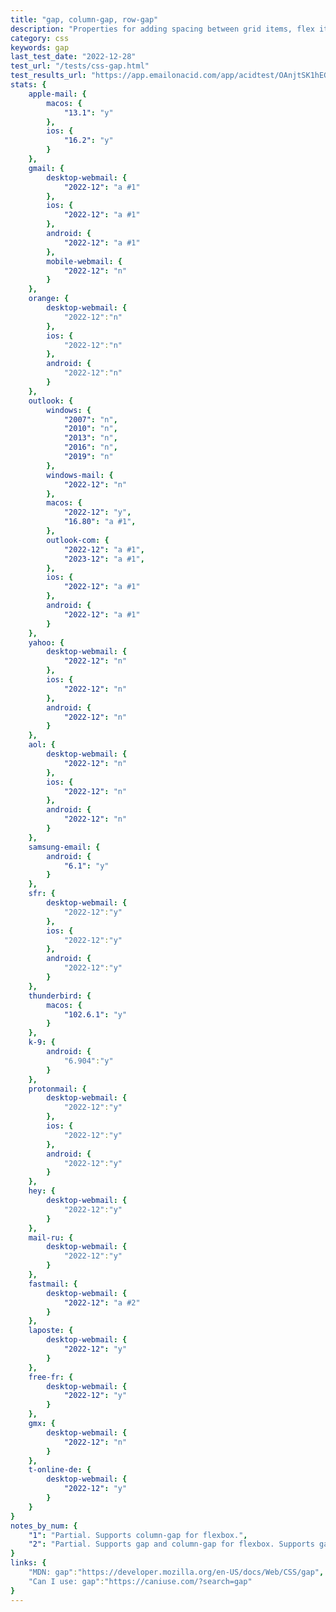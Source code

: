 ```yaml
---
title: "gap, column-gap, row-gap"
description: "Properties for adding spacing between grid items, flex items and columns"
category: css
keywords: gap
last_test_date: "2022-12-28"
test_url: "/tests/css-gap.html"
test_results_url: "https://app.emailonacid.com/app/acidtest/OAnjtSK1hEGcC3V9Q30mzIU8xKXIqwNq0M4lZywGOhQIn/list"
stats: {
	apple-mail: {
		macos: {
			"13.1": "y"
		},
		ios: {
			"16.2": "y"
		}
	},
	gmail: {
		desktop-webmail: {
			"2022-12": "a #1"
		},
		ios: {
			"2022-12": "a #1"
		},
		android: {
			"2022-12": "a #1"
		},
        mobile-webmail: {
            "2022-12": "n"
        }
	},
    orange: {
        desktop-webmail: {
            "2022-12":"n"
        },
        ios: {
            "2022-12":"n"
        },
        android: {
            "2022-12":"n"
        }
    },
	outlook: {
		windows: {
			"2007": "n",
			"2010": "n",
			"2013": "n",
			"2016": "n",
			"2019": "n"
		},
		windows-mail: {
			"2022-12": "n"
		},
		macos: {
			"2022-12": "y",
            "16.80": "a #1",
		},
		outlook-com: {
			"2022-12": "a #1",
			"2023-12": "a #1",
		},
		ios: {
			"2022-12": "a #1"
		},
		android: {
			"2022-12": "a #1"
		}
	},
	yahoo: {
		desktop-webmail: {
			"2022-12": "n"
		},
		ios: {
			"2022-12": "n"
		},
		android: {
			"2022-12": "n"
		}
	},
	aol: {
		desktop-webmail: {
			"2022-12": "n"
		},
		ios: {
			"2022-12": "n"
		},
		android: {
			"2022-12": "n"
		}
	},
	samsung-email: {
		android: {
			"6.1": "y"
		}
	},
    sfr: {
        desktop-webmail: {
            "2022-12":"y"
        },
        ios: {
            "2022-12":"y"
        },
        android: {
            "2022-12":"y"
        }
    },
	thunderbird: {
		macos: {
			"102.6.1": "y"
		}
	},
	k-9: {
		android: {
			"6.904":"y"
		}
  	},
    protonmail: {
        desktop-webmail: {
            "2022-12":"y"
        },
        ios: {
            "2022-12":"y"
        },
        android: {
            "2022-12":"y"
        }
    },
    hey: {
        desktop-webmail: {
            "2022-12":"y"
        }
    },
    mail-ru: {
        desktop-webmail: {
            "2022-12":"y"
        }
    },
	fastmail: {
		desktop-webmail: {
			"2022-12": "a #2"
		}
	},
    laposte: {
        desktop-webmail: {
            "2022-12": "y"
        }
    },
    free-fr: {
        desktop-webmail: {
            "2022-12": "y"
        }
    },
    gmx: {
        desktop-webmail: {
            "2022-12": "n"
        }
    },
    t-online-de: {
        desktop-webmail: {
            "2022-12": "y"
        }
    }
}
notes_by_num: {
    "1": "Partial. Supports column-gap for flexbox.",
    "2": "Partial. Supports gap and column-gap for flexbox. Supports gap for multi-column layout (i.e. in conjunction with CSS column-count property)"
}
links: {
	"MDN: gap":"https://developer.mozilla.org/en-US/docs/Web/CSS/gap",
	"Can I use: gap":"https://caniuse.com/?search=gap"
}
---
```

